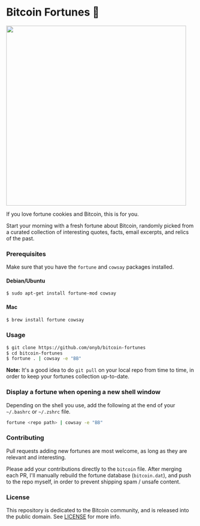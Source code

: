 # Bitcoin Fortunes  🍪

<img src="https://ibin.co/w800/5TPoTMVxJoL9.png" width="480px">

If you love fortune cookies and Bitcoin, this is for you.

Start your morning with a fresh fortune about Bitcoin, randomly
picked from a curated collection of interesting quotes, facts,
email excerpts, and relics of the past.


### Prerequisites

Make sure that you have the `fortune` and `cowsay` packages
installed.

#### Debian/Ubuntu

```sh
$ sudo apt-get install fortune-mod cowsay
```

#### Mac

```sh
$ brew install fortune cowsay
```

### Usage

```sh
$ git clone https://github.com/onyb/bitcoin-fortunes
$ cd bitcoin-fortunes
$ fortune . | cowsay -e "BB" 
```

**Note:** It's a good idea to do `git pull` on your local
repo from time to time, in order to keep your fortunes
collection up-to-date.

### Display a fortune when opening a new shell window

Depending on the shell you use, add the following at the end of your
`~/.bashrc` or `~/.zshrc` file.

```sh
fortune <repo path> | cowsay -e "BB"
```

### Contributing

Pull requests adding new fortunes are most welcome, as long as they
are relevant and interesting.

Please add your contributions directly to the `bitcoin` file. After
merging each PR, I'll manually rebuild the fortune database (`bitcoin.dat`),
and push to the repo myself, in order to prevent shipping spam / unsafe
content.


### License

This repository is dedicated to the Bitcoin community, and is released
into the public domain. See [LICENSE](/LICENSE) for more info.
